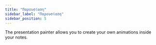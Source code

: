 ```yaml
---
title: "Παρουσίαση"
sidebar_label: "Παρουσίαση"
sidebar_position: 5
---
```


The presentation painter allows you to create your own animations inside your notes.
